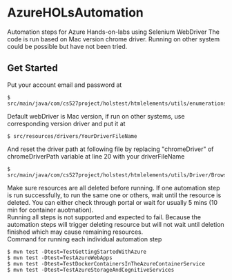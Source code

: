 # AzureHOLsAutomation
Automation steps for Azure Hands-on-labs using Selenium WebDriver
The code is run based on Mac version chrome driver. Running on other system could be possible but have not been tried.

## Get Started
Put your account email and password at  
```
$ src/main/java/com/cs527project/holstest/htmlelements/utils/enumerations/AccountInfo.java
```
Default webDriver is Mac version, if run on other systems, use corresponding version driver and put it at
```
$ src/resources/drivers/YourDriverFileName
```
And reset the driver path at following file by replacing "chromeDriver" of chromeDriverPath variable at line 20 with your driverFileName
```
$ src/main/java/com/cs527project/holstest/htmlelements/utils/Driver/BrowserDriver.java
```
Make sure resources are all deleted before running. If one automation step is run successfully, to run the same one or others, wait until the resource is deleted. You can either check through portal or wait for usually 5 mins (10 min for container auotmation). 
<br />
Running all steps is not supported and expected to fail. Because the automation steps will trigger deleting resource but will not wait until deletion finished which may cause remaining resources.
<br />
Command for running each individual automation step 
```
$ mvn test -Dtest=TestGettingStartedWithAzure
$ mvn test -Dtest=TestAzureWebApps
$ mvn test -Dtest=TestDockerContainersInTheAzureContainerService
$ mvn test -Dtest=TestAzureStorageAndCognitiveServices
```
